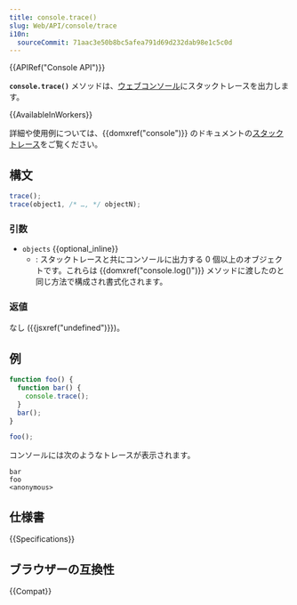 ```yaml
---
title: console.trace()
slug: Web/API/console/trace
i10n:
  sourceCommit: 71aac3e50b8bc5afea791d69d232dab98e1c5c0d
---
```


{{APIRef("Console API")}}

**`console.trace()`** メソッドは、[ウェブコンソール](https://firefox-source-docs.mozilla.org/devtools-user/web_console/index.html)にスタックトレースを出力します。

{{AvailableInWorkers}}

詳細や使用例については、{{domxref("console")}} のドキュメントの[スタックトレース](/ja/docs/Web/API/console#スタックトレース)をご覧ください。

## 構文

```js
trace();
trace(object1, /* …, */ objectN);
```

### 引数

- `objects` {{optional_inline}}
  - : スタックトレースと共にコンソールに出力する 0 個以上のオブジェクトです。これらは {{domxref("console.log()")}} メソッドに渡したのと同じ方法で構成され書式化されます。

### 返値

なし ({{jsxref("undefined")}})。

## 例

```js
function foo() {
  function bar() {
    console.trace();
  }
  bar();
}

foo();
```

コンソールには次のようなトレースが表示されます。

```
bar
foo
<anonymous>
```

## 仕様書

{{Specifications}}

## ブラウザーの互換性

{{Compat}}
